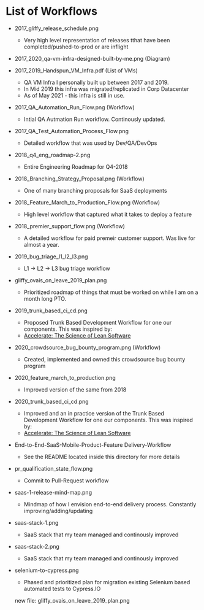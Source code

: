 # List of Workflows
* 2017_gliffy_release_schedule.png
	* Very high level representation of releases tthat have been completed/pushed-to-prod or are inflight
* 2017_2020_qa-vm-infra-designed-built-by-me.png (Diagram)
* 2017_2019_Handspun_VM_Infra.pdf (List of VMs)
	* QA VM Infra I personally built up between 2017 and 2019.
	* In Mid 2019 this infra was migrated/replicated in Corp Datacenter
	* As of May 2021 - this infra is still in use.
* 2017_QA_Automation_Run_Flow.png (Workflow)
	* Intial QA Autmation Run workflow. Continously updated.
* 2017_QA_Test_Automation_Process_Flow.png
	* Detailed workflow that was used by Dev/QA/DevOps
* 2018_q4_eng_roadmap-2.png
	* Entire Engineering Roadmap for Q4-2018
* 2018_Branching_Strategy_Proposal.png (Workflow)
	* One of many branching proposals for SaaS deployments
* 2018_Feature_March_to_Production_Flow.png (Workflow)
	* High level workflow that captured what it takes to deploy a feature
* 2018_premier_support_flow.png (Workflow)
	* A detailed workflow for paid premeir customer support. Was live for almost a year.
* 2019_bug_triage_l1_l2_l3.png
	* L1 -> L2 -> L3 bug triage workflow
* gliffy_ovais_on_leave_2019_plan.png
	* Prioritized roadmap of things that must be worked on while I am on a month long PTO.
* 2019_trunk_based_ci_cd.png
	* Proposed Trunk Based Development Workflow for one our components. This was inspired by:
	* [Accelerate: The Science of Lean Software](https://www.amazon.com/Accelerate-Software-Performing-Technology-Organizations/dp/1942788339)
* 2020_crowdsource_bug_bounty_program.png (Workflow)
	* Created, implemented and owned this crowdsource bug bounty program
* 2020_feature_march_to_production.png
	* Improved version of the same from 2018
* 2020_trunk_based_ci_cd.png
	* Improved and an in practice version of the Trunk Based Development Workflow for one our components. This was inspired by:
	* [Accelerate: The Science of Lean Software](https://www.amazon.com/Accelerate-Software-Performing-Technology-Organizations/dp/1942788339)
* End-to-End-SaaS-Mobile-Product-Feature Delivery-Workflow
	* See the README located inside this directory for more details
* pr_qualification_state_flow.png
	* Commit to Pull-Request workflow
* saas-1-release-mind-map.png
	* Mindmap of how I envision end-to-end delivery process. Constantly improving/adding/updating
* saas-stack-1.png
	* SaaS stack that my team managed and continously improved
* saas-stack-2.png
	* SaaS stack that my team managed and continously improved
* selenium-to-cypress.png
	* Phased and prioritized plan for migration existing Selenium based automated tests to Cypress.IO


	new file:   gliffy_ovais_on_leave_2019_plan.png
